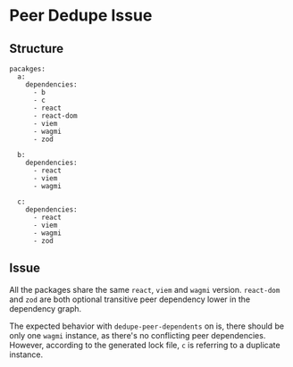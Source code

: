 # Peer Dedupe Issue

## Structure

```
pacakges:
  a:
    dependencies:
      - b
      - c
      - react
      - react-dom
      - viem
      - wagmi
      - zod

  b:
    dependencies:
      - react
      - viem
      - wagmi

  c:
    dependencies:
      - react
      - viem
      - wagmi
      - zod

```

## Issue

All the packages share the same `react`, `viem` and `wagmi` version. `react-dom` and `zod` are both optional transitive peer dependency lower in the dependency graph.

The expected behavior with `dedupe-peer-dependents` on is, there should be only one `wagmi` instance, as there's no conflicting peer dependencies. However, according to the generated lock file, `c` is referring to a duplicate instance.
